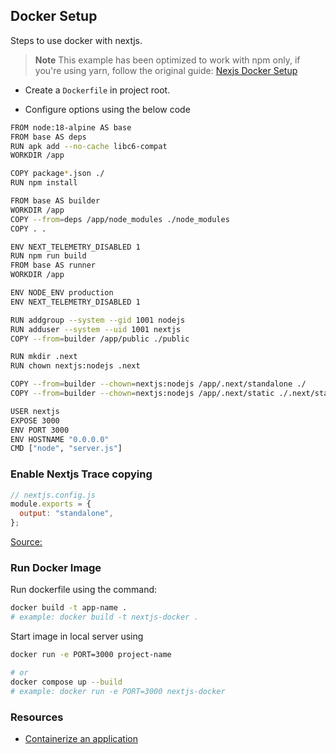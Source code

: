 ## Docker Setup

Steps to use docker with nextjs.

> **Note**
> This example has been optimized to work with npm only, if you're using yarn, follow the original guide: [Nexjs Docker Setup](https://github.com/vercel/next.js/blob/canary/examples/with-docker/Dockerfile)

- Create a `Dockerfile` in project root.


- Configure options using the below code





```sh
FROM node:18-alpine AS base
FROM base AS deps
RUN apk add --no-cache libc6-compat
WORKDIR /app

COPY package*.json ./
RUN npm install

FROM base AS builder
WORKDIR /app
COPY --from=deps /app/node_modules ./node_modules
COPY . .

ENV NEXT_TELEMETRY_DISABLED 1
RUN npm run build
FROM base AS runner
WORKDIR /app

ENV NODE_ENV production
ENV NEXT_TELEMETRY_DISABLED 1

RUN addgroup --system --gid 1001 nodejs
RUN adduser --system --uid 1001 nextjs
COPY --from=builder /app/public ./public

RUN mkdir .next
RUN chown nextjs:nodejs .next

COPY --from=builder --chown=nextjs:nodejs /app/.next/standalone ./
COPY --from=builder --chown=nextjs:nodejs /app/.next/static ./.next/static

USER nextjs
EXPOSE 3000
ENV PORT 3000
ENV HOSTNAME "0.0.0.0"
CMD ["node", "server.js"]
```

### Enable Nextjs Trace copying

```js
// nextjs.config.js
module.exports = {
  output: "standalone",
};
```

[Source:](https://nextjs.org/docs/app/api-reference/next-config-js/output#automatically-copying-traced-files)

### Run Docker Image

Run dockerfile using the command:

```sh
docker build -t app-name .
# example: docker build -t nextjs-docker .
```

Start image in local server using

```sh
docker run -e PORT=3000 project-name

# or
docker compose up --build
# example: docker run -e PORT=3000 nextjs-docker
```

### Resources

- [Containerize an application](https://docs.docker.com/get-started/02_our_app/)
